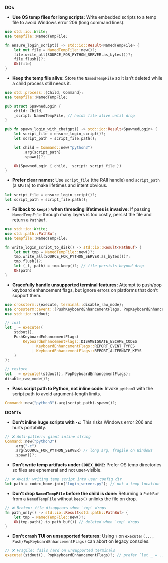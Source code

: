 **DOs**

- **Use OS temp files for long scripts:** Write embedded scripts to a temp file to avoid Windows error 206 (long command lines).
```rust
use std::io::Write;
use tempfile::NamedTempFile;

fn ensure_login_script() -> std::io::Result<NamedTempFile> {
    let mut file = NamedTempFile::new()?;
    file.write_all(SOURCE_FOR_PYTHON_SERVER.as_bytes())?;
    file.flush()?;
    Ok(file)
}
```

- **Keep the temp file alive:** Store the `NamedTempFile` so it isn’t deleted while a child process still needs it.
```rust
use std::process::{Child, Command};
use tempfile::NamedTempFile;

pub struct SpawnedLogin {
    child: Child,
    _script: NamedTempFile, // holds file alive until drop
}

pub fn spawn_login_with_chatgpt() -> std::io::Result<SpawnedLogin> {
    let script_file = ensure_login_script()?;
    let script_path = script_file.path();

    let child = Command::new("python3")
        .arg(script_path)
        .spawn()?;

    Ok(SpawnedLogin { child, _script: script_file })
}
```

- **Prefer clear names:** Use `script_file` (the RAII handle) and `script_path` (a `&Path`) to make lifetimes and intent obvious.
```rust
let script_file = ensure_login_script()?;
let script_path = script_file.path();
```

- **Fallback to `keep()` when threading lifetimes is invasive:** If passing `NamedTempFile` through many layers is too costly, persist the file and return a `PathBuf`.
```rust
use std::io::Write;
use std::path::PathBuf;
use tempfile::NamedTempFile;

fn write_login_script_to_disk() -> std::io::Result<PathBuf> {
    let mut tmp = NamedTempFile::new()?;
    tmp.write_all(SOURCE_FOR_PYTHON_SERVER.as_bytes())?;
    tmp.flush()?;
    let (_f, path) = tmp.keep()?; // file persists beyond drop
    Ok(path)
}
```

- **Gracefully handle unsupported terminal features:** Attempt to push/pop keyboard enhancement flags, but ignore errors on platforms that don’t support them.
```rust
use crossterm::{execute, terminal::disable_raw_mode};
use crossterm::event::{PushKeyboardEnhancementFlags, PopKeyboardEnhancementFlags, KeyboardEnhancementFlags};
use std::io::stdout;

// init
let _ = execute!(
    stdout(),
    PushKeyboardEnhancementFlags(
        KeyboardEnhancementFlags::DISAMBIGUATE_ESCAPE_CODES
            | KeyboardEnhancementFlags::REPORT_EVENT_TYPES
            | KeyboardEnhancementFlags::REPORT_ALTERNATE_KEYS
    )
);

// restore
let _ = execute!(stdout(), PopKeyboardEnhancementFlags);
disable_raw_mode()?;
```

- **Pass script path to Python, not inline code:** Invoke `python3` with the script path to avoid argument-length limits.
```rust
Command::new("python3").arg(script_path).spawn()?;
```

**DON’Ts**

- **Don’t inline huge scripts with `-c`:** This risks Windows error 206 and hurts portability.
```rust
// ❌ Anti-pattern: giant inline string
Command::new("python3")
    .arg("-c")
    .arg(SOURCE_FOR_PYTHON_SERVER) // long arg, fragile on Windows
    .spawn()?;
```

- **Don’t write temp artifacts under `CODEX_HOME`:** Prefer OS temp directories so files are ephemeral and not user-visible.
```rust
// ❌ Avoid: writing temp script into user config dir
let path = codex_home.join("login_server.py"); // not a temp location
```

- **Don’t drop `NamedTempFile` before the child is done:** Returning a `PathBuf` from a `NamedTempFile` without `keep()` unlinks the file on drop.
```rust
// ❌ Broken: file disappears when `tmp` drops
fn path_only() -> std::io::Result<std::path::PathBuf> {
    let tmp = NamedTempFile::new()?;
    Ok(tmp.path().to_path_buf()) // deleted when `tmp` drops
}
```

- **Don’t crash TUI on unsupported features:** Using `?` on `execute!(..., Push/PopKeyboardEnhancementFlags)` can abort on legacy consoles.
```rust
// ❌ Fragile: fails hard on unsupported terminals
execute!(stdout(), PopKeyboardEnhancementFlags)?; // prefer `let _ = ...`
```